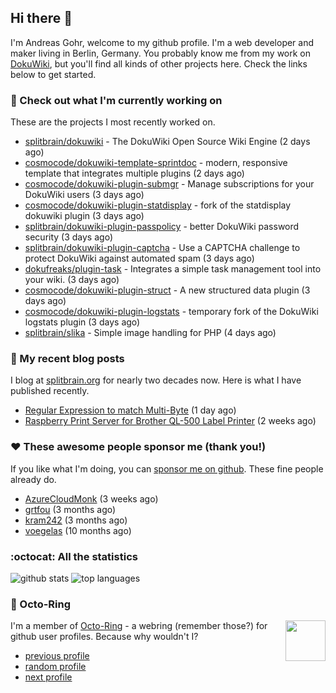## Hi there :wave:

I'm Andreas Gohr, welcome to my github profile. I'm a web developer and maker living in Berlin, Germany. You probably know me from my work on [DokuWiki](https://github.com/splitbrain/dokuwiki), but you'll find all kinds of other projects here. Check the links below to get started.

### :hammer: Check out what I'm currently working on

These are the projects I most recently worked on.


- [splitbrain/dokuwiki](https://github.com/splitbrain/dokuwiki) - The DokuWiki Open Source Wiki Engine (2 days ago)
- [cosmocode/dokuwiki-template-sprintdoc](https://github.com/cosmocode/dokuwiki-template-sprintdoc) - modern, responsive template that integrates multiple plugins (2 days ago)
- [cosmocode/dokuwiki-plugin-submgr](https://github.com/cosmocode/dokuwiki-plugin-submgr) - Manage subscriptions for your DokuWiki users (3 days ago)
- [cosmocode/dokuwiki-plugin-statdisplay](https://github.com/cosmocode/dokuwiki-plugin-statdisplay) - fork of the statdisplay dokuwiki plugin (3 days ago)
- [splitbrain/dokuwiki-plugin-passpolicy](https://github.com/splitbrain/dokuwiki-plugin-passpolicy) - better DokuWiki password security (3 days ago)
- [splitbrain/dokuwiki-plugin-captcha](https://github.com/splitbrain/dokuwiki-plugin-captcha) - Use a CAPTCHA challenge to protect DokuWiki against automated spam (3 days ago)
- [dokufreaks/plugin-task](https://github.com/dokufreaks/plugin-task) - Integrates a simple task management tool into your wiki. (3 days ago)
- [cosmocode/dokuwiki-plugin-struct](https://github.com/cosmocode/dokuwiki-plugin-struct) - A new structured data plugin (3 days ago)
- [cosmocode/dokuwiki-plugin-logstats](https://github.com/cosmocode/dokuwiki-plugin-logstats) - temporary fork of the DokuWiki logstats plugin (3 days ago)
- [splitbrain/slika](https://github.com/splitbrain/slika) - Simple image handling for PHP (4 days ago)

### :scroll: My recent blog posts

I blog at [splitbrain.org](https://www.splitbrain.org) for nearly two decades now. Here is what I have published recently.


- [Regular Expression to match Multi-Byte](https://www.splitbrain.org/blog/2020-09/03-regexp_to_match_multibyte_character) (1 day ago)
- [Raspberry Print Server for Brother QL-500 Label Printer](https://www.splitbrain.org/blog/2020-08/18-raspberry_print_server_for_brother_ql-500_label_printer_no_cups) (2 weeks ago)

### :hearts:️ These awesome people sponsor me (thank you!)

If you like what I'm doing, you can [sponsor me on github](https://github.com/sponsors/splitbrain). These fine people already do.


- [AzureCloudMonk](https://github.com/AzureCloudMonk) (3 weeks ago)
- [grtfou](https://github.com/grtfou) (3 months ago)
- [kram242](https://github.com/kram242) (3 months ago)
- [voegelas](https://github.com/voegelas) (10 months ago)

### :octocat: All the statistics

 ![github stats](https://github-readme-stats.vercel.app/api?username=splitbrain&show_icons=true&hide_title=true)
![top languages](https://github-readme-stats.vercel.app/api/top-langs/?username=splitbrain&layout=compact)


### :octopus: Octo-Ring

<img width="64" height="65" src="https://octo-ring.com/static/img/octo.png" align="right" alt="">

I'm a member of [Octo-Ring](https://octo-ring.com/) - a webring (remember those?) for github user profiles. Because why wouldn't I? 

* [previous profile](https://octo-ring.com/p/splitbrain/prev)
* [random profile](https://octo-ring.com/p/splitbrain/random)
* [next profile](https://octo-ring.com/p/splitbrain/next)

